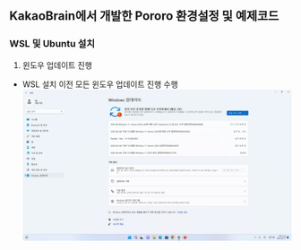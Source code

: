## KakaoBrain에서 개발한 Pororo 환경설정 및 예제코드 ##

### WSL 및 Ubuntu 설치 ###
1. 윈도우 업데이트 진행
- WSL 설치 이전 모든 윈도우 업데이트 진행 수행
![Alt text](image.png)